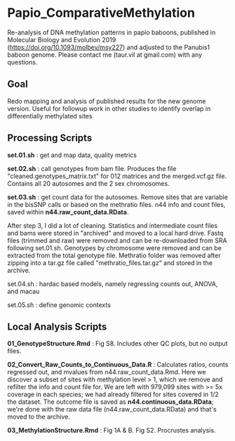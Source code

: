 # Papio_ComparativeMethylation
Re-analysis of DNA methylation patterns in papio baboons, published in Molecular Biology and Evolution 2019 (https://doi.org/10.1093/molbev/msy227) and adjusted to the Panubis1 baboon genome. Please contact me (taur.vil at gmail.com) with any questions. 

## Goal
Redo mapping and analysis of published results for the new genome version. 
Useful for followup work in other studies to identify overlap in differentially methylated sites

## Processing Scripts

**set.01.sh** : get and map data, quality metrics

**set.02.sh** : call genotypes from bam file. Produces the file "cleaned.genotypes_matrix.txt" for 012 matrices and the merged.vcf.gz file. Contains all 20 autosomes and the 2 sex chromosomes. 

**set.03.sh** : get count data for the autosomes. Remove sites that are variable in the bisSNP calls or based on the methratio files. n44 info and count files, saved within **n44.raw_count_data.RData**.

After step 3, I did a lot of cleaning. Statistics and intermediate count files and bams were stored in "archived" and moved to a local hard drive. Fastq files (trimmed and raw) were removed and can be re-downloaded from SRA following set.01.sh. Genotypes by chromosome were removed and can be extracted from the total genotype file. Methratio folder was removed after zipping into a tar.gz file called "methratio_files.tar.gz" and stored in the archive. 

set.04.sh : hardac based models, namely regressing counts out, ANOVA, and macau

set.05.sh : define genomic contexts

## Local Analysis Scripts

**01_GenotypeStructure.Rmd** : Fig S8. Includes other QC plots, but no output files. 

**02_Convert_Raw_Counts_to_Continuous_Data.R** : Calculates ratios, counts regressed out, and mvalues from n44.raw_count_data.Rmd. Here we discover a subset of sites with methylation level > 1, which we remove and refilter the info and count file for. We are left with 979,099 sites with >= 5x coverage in each species; we had already filtered for sites covered in 1/2 the dataset. The outcome file is saved as **n44.continuous_data.RData**; we're done with the raw data file (n44.raw_count_data.RData) and that's moved to the archive. 

**03_MethylationStructure.Rmd** : Fig 1A & B. Fig S2. Procrustes analysis. 
